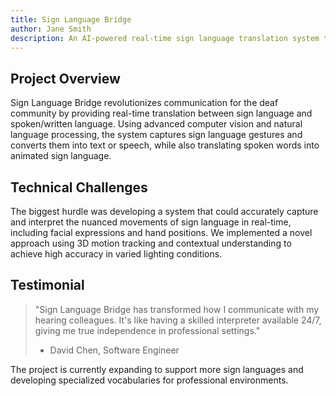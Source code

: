 ```yaml
---
title: Sign Language Bridge
author: Jane Smith
description: An AI-powered real-time sign language translation system that enables seamless communication between deaf and hearing individuals
---
```


## Project Overview

Sign Language Bridge revolutionizes communication for the deaf community by providing real-time translation between sign language and spoken/written language. Using advanced computer vision and natural language processing, the system captures sign language gestures and converts them into text or speech, while also translating spoken words into animated sign language.

## Technical Challenges

The biggest hurdle was developing a system that could accurately capture and interpret the nuanced movements of sign language in real-time, including facial expressions and hand positions. We implemented a novel approach using 3D motion tracking and contextual understanding to achieve high accuracy in varied lighting conditions.

## Testimonial

> "Sign Language Bridge has transformed how I communicate with my hearing colleagues. It's like having a skilled interpreter available 24/7, giving me true independence in professional settings."
>
> - David Chen, Software Engineer

The project is currently expanding to support more sign languages and developing specialized vocabularies for professional environments.
